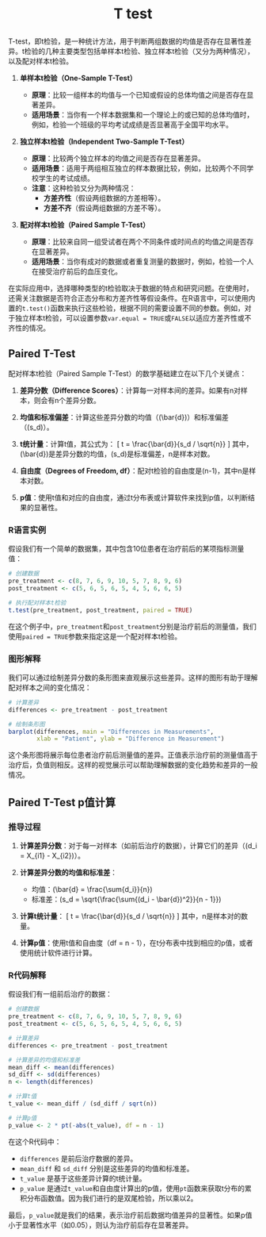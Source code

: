 # <p align="center"> T test </p>

T-test，即t检验，是一种统计方法，用于判断两组数据的均值是否存在显著性差异。t检验的几种主要类型包括单样本t检验、独立样本t检验（又分为两种情况），以及配对样本t检验。

1. **单样本t检验（One-Sample T-Test）**
   - **原理**：比较一组样本的均值与一个已知或假设的总体均值之间是否存在显著差异。
   - **适用场景**：当你有一个样本数据集和一个理论上的或已知的总体均值时，例如，检验一个班级的平均考试成绩是否显著高于全国平均水平。

2. **独立样本t检验（Independent Two-Sample T-Test）**
   - **原理**：比较两个独立样本的均值之间是否存在显著差异。
   - **适用场景**：适用于两组相互独立的样本数据比较，例如，比较两个不同学校学生的考试成绩。
   - **注意**：这种检验又分为两种情况：
     - **方差齐性**（假设两组数据的方差相等）。
     - **方差不齐**（假设两组数据的方差不等）。

3. **配对样本t检验（Paired Sample T-Test）**
   - **原理**：比较来自同一组受试者在两个不同条件或时间点的均值之间是否存在显著差异。
   - **适用场景**：当你有成对的数据或者重复测量的数据时，例如，检验一个人在接受治疗前后的血压变化。

在实际应用中，选择哪种类型的t检验取决于数据的特点和研究问题。在使用时，还需关注数据是否符合正态分布和方差齐性等假设条件。在R语言中，可以使用内置的`t.test()`函数来执行这些检验，根据不同的需要设置不同的参数。例如，对于独立样本t检验，可以设置参数`var.equal = TRUE`或`FALSE`以适应方差齐性或不齐性的情况。

## Paired T-Test
配对样本t检验（Paired Sample T-Test）的数学基础建立在以下几个关键点：

1. **差异分数（Difference Scores）**：计算每一对样本间的差异。如果有n对样本，则会有n个差异分数。

2. **均值和标准偏差**：计算这些差异分数的均值（\(\bar{d}\)）和标准偏差（\(s_d\)）。

3. **t统计量**：计算t值，其公式为：
   \[ t = \frac{\bar{d}}{s_d / \sqrt{n}} \]
   其中，\(\bar{d}\)是差异分数的均值，\(s_d\)是标准偏差，n是样本对数。

4. **自由度（Degrees of Freedom, df）**：配对t检验的自由度是\(n-1\)，其中n是样本对数。

5. **p值**：使用t值和对应的自由度，通过t分布表或计算软件来找到p值，以判断结果的显著性。

### R语言实例

假设我们有一个简单的数据集，其中包含10位患者在治疗前后的某项指标测量值：

```R
# 创建数据
pre_treatment <- c(8, 7, 6, 9, 10, 5, 7, 8, 9, 6)
post_treatment <- c(5, 6, 5, 6, 5, 4, 5, 6, 6, 5)

# 执行配对样本t检验
t.test(pre_treatment, post_treatment, paired = TRUE)
```

在这个例子中，`pre_treatment`和`post_treatment`分别是治疗前后的测量值，我们使用`paired = TRUE`参数来指定这是一个配对样本t检验。

### 图形解释

我们可以通过绘制差异分数的条形图来直观展示这些差异。这样的图形有助于理解配对样本之间的变化情况：

```R
# 计算差异
differences <- pre_treatment - post_treatment

# 绘制条形图
barplot(differences, main = "Differences in Measurements", 
        xlab = "Patient", ylab = "Difference in Measurement")
```

这个条形图将展示每位患者治疗前后测量值的差异。正值表示治疗前的测量值高于治疗后，负值则相反。这样的视觉展示可以帮助理解数据的变化趋势和差异的一般情况。


## Paired T-Test p值计算

### 推导过程

1. **计算差异分数**：对于每一对样本（如前后治疗的数据），计算它们的差异（\(d_i = X_{i1} - X_{i2}\)）。

2. **计算差异分数的均值和标准差**：
   - 均值：\(\bar{d} = \frac{\sum{d_i}}{n}\)
   - 标准差：\(s_d = \sqrt{\frac{\sum{(d_i - \bar{d})^2}}{n - 1}}\)

3. **计算t统计量**：
   \[ t = \frac{\bar{d}}{s_d / \sqrt{n}} \]
   其中，n是样本对的数量。

4. **计算p值**：使用t值和自由度（df = n - 1），在t分布表中找到相应的p值，或者使用统计软件进行计算。

### R代码解释

假设我们有一组前后治疗的数据：

```R
# 创建数据
pre_treatment <- c(8, 7, 6, 9, 10, 5, 7, 8, 9, 6)
post_treatment <- c(5, 6, 5, 6, 5, 4, 5, 6, 6, 5)

# 计算差异
differences <- pre_treatment - post_treatment

# 计算差异的均值和标准差
mean_diff <- mean(differences)
sd_diff <- sd(differences)
n <- length(differences)

# 计算t值
t_value <- mean_diff / (sd_diff / sqrt(n))

# 计算p值
p_value <- 2 * pt(-abs(t_value), df = n - 1)
```

在这个R代码中：

- `differences` 是前后治疗数据的差异。
- `mean_diff` 和 `sd_diff` 分别是这些差异的均值和标准差。
- `t_value` 是基于这些差异计算的t统计量。
- `p_value` 是通过`t_value`和自由度计算出的p值，使用`pt`函数来获取t分布的累积分布函数值。因为我们进行的是双尾检验，所以乘以2。

最后，`p_value`就是我们的结果，表示治疗前后数据均值差异的显著性。如果p值小于显著性水平（如0.05），则认为治疗前后存在显著差异。












